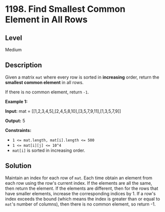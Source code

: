 # 1198. Find Smallest Common Element in All Rows
## Level
Medium

## Description
Given a matrix `mat` where every row is sorted in **increasing** order, return the **smallest common element** in all rows.

If there is no common element, return `-1`.

**Example 1:**

**Input:** mat = [[1,2,3,4,5],[2,4,5,8,10],[3,5,7,9,11],[1,3,5,7,9]]

**Output:** 5

**Constraints:**

* `1 <= mat.length, mat[i].length <= 500`
* `1 <= mat[i][j] <= 10^4`
* `mat[i]` is sorted in increasing order.

## Solution
Maintain an index for each row of `mat`. Each time obtain an element from each row using the row's current index. If the elements are all the same, then return the element. If the elements are different, then for the rows that have smaller elements, increase the corresponding indices by 1. If a row's index exceeds the bound (which means the index is greater than or equal to `mat`'s number of columns), then there is no common element, so return -1.
